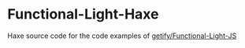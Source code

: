 # Functional-Light-Haxe
Haxe source code for the code examples of [getify/Functional-Light-JS](https://github.com/getify/Functional-Light-JS)
